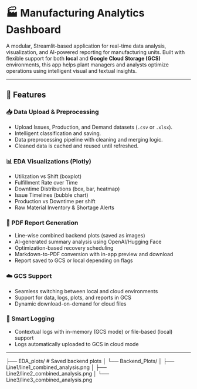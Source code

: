 # 🏭 Manufacturing Analytics Dashboard

A modular, Streamlit-based application for real-time data analysis, visualization, and AI-powered reporting for manufacturing units. Built with flexible support for both **local** and **Google Cloud Storage (GCS)** environments, this app helps plant managers and analysts optimize operations using intelligent visual and textual insights.

---

## 🚀 Features

### 📥 Data Upload & Preprocessing
- Upload Issues, Production, and Demand datasets (`.csv` or `.xlsx`).
- Intelligent classification and saving.
- Data preprocessing pipeline with cleaning and merging logic.
- Cleaned data is cached and reused until refreshed.

### 📊 EDA Visualizations (Plotly)
- Utilization vs Shift (boxplot)
- Fulfillment Rate over Time
- Downtime Distributions (box, bar, heatmap)
- Issue Timelines (bubble chart)
- Production vs Downtime per shift
- Raw Material Inventory & Shortage Alerts

### 📄 PDF Report Generation
- Line-wise combined backend plots (saved as images)
- AI-generated summary analysis using OpenAI/Hugging Face
- Optimization-based recovery scheduling
- Markdown-to-PDF conversion with in-app preview and download
- Report saved to GCS or local depending on flags

### ☁️ GCS Support
- Seamless switching between local and cloud environments
- Support for data, logs, plots, and reports in GCS
- Dynamic download-on-demand for cloud files

### 📝 Smart Logging
- Contextual logs with in-memory (GCS mode) or file-based (local) support
- Logs automatically uploaded to GCS in cloud mode

---

├── EDA_plots/                        # Saved backend plots
│   └── Backend_Plots/
│       ├── Line1/line1_combined_analysis.png
│       ├── Line2/line2_combined_analysis.png
│       └── Line3/line3_combined_analysis.png


